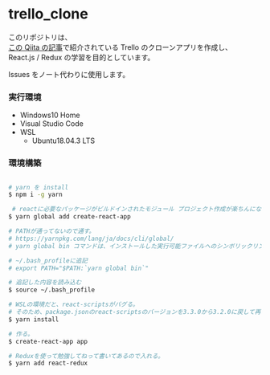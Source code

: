 # trello_clone

このリポジトリは、  
[この Qiita の記事](https://qiita.com/baby-degu/items/f905c8ee972cf46ce11b)で紹介されている Trello のクローンアプリを作成し、  
React.js / Redux の学習を目的としています。

Issues をノート代わりに使用します。

### 実行環境

- Windows10 Home
- Visual Studio Code
- WSL
  - Ubuntu18.04.3 LTS

### 環境構築

```bash

# yarn を install
$ npm i -g yarn 

 # reactに必要なパッケージがビルドインされたモジュール プロジェクト作成が楽ちんになる。
$ yarn global add create-react-app

# PATHが通ってないので通す。
# https://yarnpkg.com/lang/ja/docs/cli/global/
# yarn global bin コマンドは、インストールした実行可能ファイルへのシンボリックリンクを Yarn が格納する場所を表示します。(引用)

# ~/.bash_profileに追記
# export PATH="$PATH:`yarn global bin`"

# 追記した内容を読み込む
$ source ~/.bash_profile 

# WSLの環境だと、react-scriptsがバグる。
# そのため、package.jsonのreact-scriptsのバージョンを3.3.0から3.2.0に戻して再インストール。
$ yarn install

# 作る。
$ create-react-app app

# Reduxを使って勉強してねって書いてあるので入れる。
$ yarn add react-redux

```
